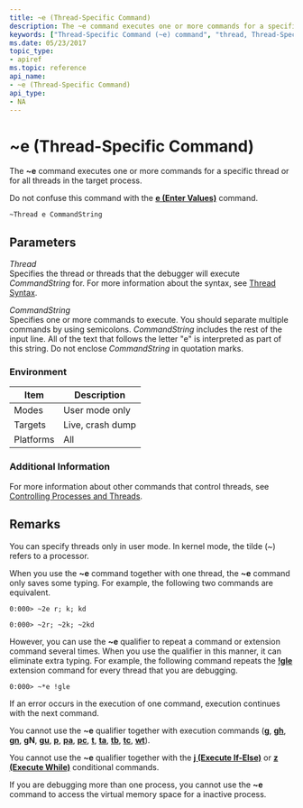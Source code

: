 ```yaml
---
title: ~e (Thread-Specific Command)
description: The ~e command executes one or more commands for a specific thread or for all threads in the target process.Do not confuse this command with the e (Enter Values) command.
keywords: ["Thread-Specific Command (~e) command", "thread, Thread-Specific Command (~e) command", "~e (Thread-Specific Command) Windows Debugging"]
ms.date: 05/23/2017
topic_type:
- apiref
ms.topic: reference
api_name:
- ~e (Thread-Specific Command)
api_type:
- NA
---
```


# ~e (Thread-Specific Command)


The **~e** command executes one or more commands for a specific thread or for all threads in the target process.

Do not confuse this command with the [**e (Enter Values)**](e--ea--eb--ed--ed--ef--ep--eq--eu--ew--eza--ezu--enter-values-.md) command.

```dbgcmd
~Thread e CommandString
```

## <span id="ddk_cmd_thread_specific_command_dbg"></span><span id="DDK_CMD_THREAD_SPECIFIC_COMMAND_DBG"></span>Parameters


<span id="_______Thread______"></span><span id="_______thread______"></span><span id="_______THREAD______"></span> *Thread*   
Specifies the thread or threads that the debugger will execute *CommandString* for. For more information about the syntax, see [Thread Syntax](thread-syntax.md).

<span id="_______CommandString______"></span><span id="_______commandstring______"></span><span id="_______COMMANDSTRING______"></span> *CommandString*   
Specifies one or more commands to execute. You should separate multiple commands by using semicolons. *CommandString* includes the rest of the input line. All of the text that follows the letter "e" is interpreted as part of this string. Do not enclose *CommandString* in quotation marks.

### Environment

|  Item  | Description          |
|--------|----------------------|
|Modes|User mode only|
|Targets|Live, crash dump|
|Platforms|All|

 

### Additional Information

For more information about other commands that control threads, see [Controlling Processes and Threads](../debugger/controlling-processes-and-threads.md).

## Remarks

You can specify threads only in user mode. In kernel mode, the tilde (~) refers to a processor.

When you use the **~e** command together with one thread, the **~e** command only saves some typing. For example, the following two commands are equivalent.

```dbgcmd
0:000> ~2e r; k; kd 

0:000> ~2r; ~2k; ~2kd 
```

However, you can use the **~e** qualifier to repeat a command or extension command several times. When you use the qualifier in this manner, it can eliminate extra typing. For example, the following command repeats the [**!gle**](-gle.md) extension command for every thread that you are debugging.

```dbgcmd
0:000> ~*e !gle 
```

If an error occurs in the execution of one command, execution continues with the next command.

You cannot use the **~e** qualifier together with execution commands ([**g**](g--go-.md), [**gh**](gh--go-with-exception-handled-.md), [**gn**](gn--gn--go-with-exception-not-handled-.md), **gN**, [**gu**](gu--go-up-.md), [**p**](p--step-.md), [**pa**](pa--step-to-address-.md), [**pc**](pc--step-to-next-call-.md), [**t**](t--trace-.md), [**ta**](ta--trace-to-address-.md), [**tb**](tb--trace-to-next-branch-.md), [**tc**](tc--trace-to-next-call-.md), [**wt**](wt--trace-and-watch-data-.md)).

You cannot use the **~e** qualifier together with the [**j (Execute If-Else)**](j--execute-if---else-.md) or [**z (Execute While)**](z--execute-while-.md) conditional commands.

If you are debugging more than one process, you cannot use the **~e** command to access the virtual memory space for a inactive process.

 

 





